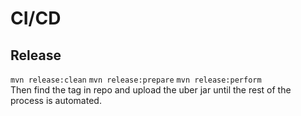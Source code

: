 # CI/CD


## Release
`mvn release:clean`
`mvn release:prepare`
`mvn release:perform`
<br>
Then find the tag in repo and upload the uber jar until the rest of the process is automated.